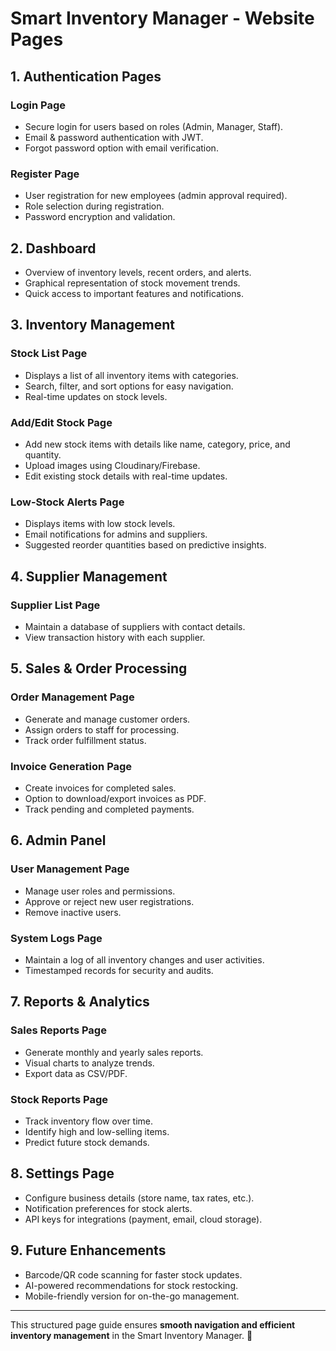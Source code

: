 # **Smart Inventory Manager - Website Pages**

## **1. Authentication Pages**

### **Login Page**
- Secure login for users based on roles (Admin, Manager, Staff).
- Email & password authentication with JWT.
- Forgot password option with email verification.

### **Register Page**
- User registration for new employees (admin approval required).
- Role selection during registration.
- Password encryption and validation.

## **2. Dashboard**
- Overview of inventory levels, recent orders, and alerts.
- Graphical representation of stock movement trends.
- Quick access to important features and notifications.

## **3. Inventory Management**

### **Stock List Page**
- Displays a list of all inventory items with categories.
- Search, filter, and sort options for easy navigation.
- Real-time updates on stock levels.

### **Add/Edit Stock Page**
- Add new stock items with details like name, category, price, and quantity.
- Upload images using Cloudinary/Firebase.
- Edit existing stock details with real-time updates.

### **Low-Stock Alerts Page**
- Displays items with low stock levels.
- Email notifications for admins and suppliers.
- Suggested reorder quantities based on predictive insights.

## **4. Supplier Management**

### **Supplier List Page**
- Maintain a database of suppliers with contact details.
- View transaction history with each supplier.

## **5. Sales & Order Processing**

### **Order Management Page**
- Generate and manage customer orders.
- Assign orders to staff for processing.
- Track order fulfillment status.

### **Invoice Generation Page**
- Create invoices for completed sales.
- Option to download/export invoices as PDF.
- Track pending and completed payments.

## **6. Admin Panel**

### **User Management Page**
- Manage user roles and permissions.
- Approve or reject new user registrations.
- Remove inactive users.

### **System Logs Page**
- Maintain a log of all inventory changes and user activities.
- Timestamped records for security and audits.

## **7. Reports & Analytics**

### **Sales Reports Page**
- Generate monthly and yearly sales reports.
- Visual charts to analyze trends.
- Export data as CSV/PDF.

### **Stock Reports Page**
- Track inventory flow over time.
- Identify high and low-selling items.
- Predict future stock demands.

## **8. Settings Page**
- Configure business details (store name, tax rates, etc.).
- Notification preferences for stock alerts.
- API keys for integrations (payment, email, cloud storage).

## **9. Future Enhancements**
- Barcode/QR code scanning for faster stock updates.
- AI-powered recommendations for stock restocking.
- Mobile-friendly version for on-the-go management.

---

This structured page guide ensures **smooth navigation and efficient inventory management** in the Smart Inventory Manager. 🚀
